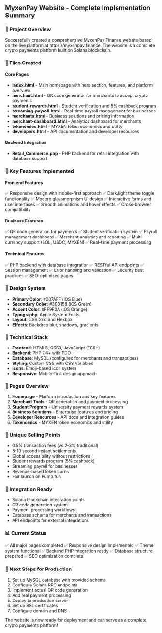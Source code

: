 ## MyxenPay Website - Complete Implementation Summary

### 🎯 Project Overview
Successfully created a comprehensive MyxenPay Finance website based on the live platform at https://myxenpay.finance. The website is a complete crypto payments platform built on Solana blockchain.

### 📁 Files Created

#### Core Pages
- **index.html** - Main homepage with hero section, features, and platform overview
- **merchant.html** - QR code generator for merchants to accept crypto payments
- **student-rewards.html** - Student verification and 5% cashback program
- **streaming-payroll.html** - Real-time payroll management for businesses
- **merchants.html** - Business solutions and pricing information
- **merchant-dashboard.html** - Analytics dashboard for merchants
- **tokenomics.html** - MYXEN token economics and utility
- **developers.html** - API documentation and developer resources

#### Backend Integration
- **Retail_Commerce.php** - PHP backend for retail integration with database support

### 🚀 Key Features Implemented

#### Frontend Features
✅ Responsive design with mobile-first approach
✅ Dark/light theme toggle functionality
✅ Modern glassmorphism UI design
✅ Interactive forms and user interfaces
✅ Smooth animations and hover effects
✅ Cross-browser compatibility

#### Business Features
✅ QR code generation for payments
✅ Student verification system
✅ Payroll management dashboard
✅ Merchant analytics and reporting
✅ Multi-currency support (SOL, USDC, MYXEN)
✅ Real-time payment processing

#### Technical Features
✅ PHP backend with database integration
✅ RESTful API endpoints
✅ Session management
✅ Error handling and validation
✅ Security best practices
✅ SEO-optimized pages

### 🎨 Design System
- **Primary Color**: #007AFF (iOS Blue)
- **Secondary Color**: #30D158 (iOS Green)
- **Accent Color**: #FF9F0A (iOS Orange)
- **Typography**: Apple System Fonts
- **Layout**: CSS Grid and Flexbox
- **Effects**: Backdrop blur, shadows, gradients

### 🔧 Technical Stack
- **Frontend**: HTML5, CSS3, JavaScript (ES6+)
- **Backend**: PHP 7.4+ with PDO
- **Database**: MySQL (configured for merchants and transactions)
- **Styling**: Custom CSS with CSS Variables
- **Icons**: Emoji-based icon system
- **Responsive**: Mobile-first design approach

### 📱 Pages Overview

1. **Homepage** - Platform introduction and key features
2. **Merchant Tools** - QR generation and payment processing
3. **Student Program** - University payment rewards system
4. **Business Solutions** - Enterprise features and pricing
5. **Developer Resources** - API docs and integration guides
6. **Tokenomics** - MYXEN token economics and utility

### 🌟 Unique Selling Points
- 0.5% transaction fees (vs 2-3% traditional)
- 5-10 second instant settlements
- Global accessibility without restrictions
- Student rewards program (5% cashback)
- Streaming payroll for businesses
- Revenue-based token burns
- Fair launch on Pump.fun

### 🔗 Integration Ready
- Solana blockchain integration points
- QR code generation system
- Payment processing workflows
- Database schema for merchants and transactions
- API endpoints for external integrations

### 📊 Current Status
✅ All major pages completed
✅ Responsive design implemented
✅ Theme system functional
✅ Backend PHP integration ready
✅ Database structure prepared
✅ SEO optimization complete

### 🚀 Next Steps for Production
1. Set up MySQL database with provided schema
2. Configure Solana RPC endpoints
3. Implement actual QR code generation
4. Add real payment processing
5. Deploy to production server
6. Set up SSL certificates
7. Configure domain and DNS

The website is now ready for deployment and can serve as a complete crypto payments platform!
